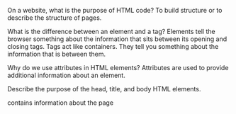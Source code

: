 On a website, what is the purpose of HTML code?
To build structure or to describe the structure of pages.

What is the difference between an element and a tag?
Elements tell the browser something about the information that sits between its opening and closing tags.
Tags act like containers.  They tell you something about the information that is between them.  

Why do we use attributes in HTML elements?
Attributes are used to provide additional information about an element.

Describe the purpose of the head, title, and body HTML elements.
<head> contains information about the page
<title> is displayed at the top of the browser or on the tab.
<body> contains information that is shown within the main portion of the browser

In your browser (Chrome), how do you view the source of a website?
1. Click on View,
2. From the drop down menu, select Developer,
3. From the Developer menu, select View Source

List five different HTML elements and what they are used for. For example, <p></p> is a paragraph element, and it is used to represent a paragraph of text.
1. <h1></h1> is a heading element.  There are 6 levels of this element (h1-h6) <h1> is used for main headings and <h2> on down to <h6> are used for subheadings
2. <b></b> make characters appear bold.
3. <i></i> make characters appear italic
4. <sup></sup> will superscript characters
5. <sub></sub> will subscript characters

What are empty elements?
Empty elements do not have any words between an opening and closing tag. They usually only have one tag.  There will often be a space and forward slash before the closing angled bracket.  ie: <br /> line break or <hr /> horizontal rule

What is semantic markup?
Semantic markup adds extra information.  ie: where emphasis should be placed, the definition of any acronyms or when given text is a quotation.

What are three new semantic elements introduced in HTML 5? Use page 431 in the book to find more about these new elements.
1. <header>
2. <nav>
3. <article>


Code Pen assignment:

https://codepen.io/dladue/pen/NWqNydw?editors=1100
